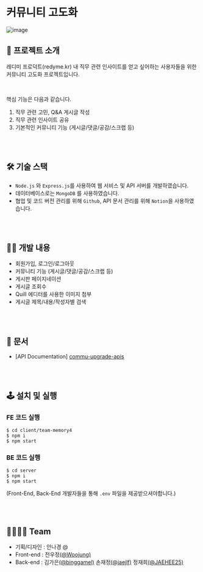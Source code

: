 # 커뮤니티 고도화
![image](https://user-images.githubusercontent.com/78673570/181478866-65aa77d8-9116-4a3e-a6c1-ddf3a27b0e21.png)

## 💎 프로젝트 소개
레디미 프로덕트(redyme.kr) 내 직무 관련 인사이트를 얻고 싶어하는 사용자들을 위한 커뮤니티 고도화 프로젝트입니다.

<br>

핵심 기능은 다음과 같습니다.
1. 직무 관련 고민, Q&A 게시글 작성
2. 직무 관련 인사이트 공유
3. 기본적인 커뮤니티 기능 (게시글/댓글/공감/스크랩 등)

<br><br>

## 🛠 기술 스택
- `Node.js` 와 `Express.js`를 사용하여 웹 서비스 및 API 서버를 개발하였습니다.
- 데이터베이스로는 `MongoDB` 를 사용하였습니다.
- 협업 및 코드 버전 관리를 위해 `Github`, API 문서 관리를 위해 `Notion`을 사용하였습니다.

<br><br>

## 👩‍💻 개발 내용
- 회원가입, 로그인/로그아웃
- 커뮤니티 기능 (게시글/댓글/공감/스크랩 등)
- 게시판 페이지네이션
- 게시글 조회수
- Quill 에디터를 사용한 이미지 첨부
- 게시글 제목/내용/작성자별 검색

<br><br>

## 📑 문서
- [API Documentation] [commu-upgrade-apis](https://www.notion.so/APIs-cee75f461ddd45038a7218c3c7c977c6)

<br><br>

## 🕹 설치 및 실행

### FE 코드 실행

```
$ cd client/team-memory4
$ npm i
$ npm start
```

### BE 코드 실행

```
$ cd server
$ npm i
$ npm start
```
(Front-End, Back-End 개발자들을 통해 `.env` 파일을 제공받으셔야합니다.)

<br><br>

## 👨‍👩‍👧‍👦 Team

- 기획/디자인 : 안나경 @
- Front-end : 전우정<a href="https://github.com/Woojung0618" target="_blank">(@Woojung)</a>
- Back-end :
김가은<a href="https://github.com/binggamel" target="_blank">(@binggamel)</a>
손재정<a href="https://github.com/jaejlf" target="_blank">(@jaejlf)</a>
정재희<a href="https://github.com/JAEHEE25" target="_blank">(@JAEHEE25)</a>
